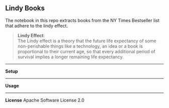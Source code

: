 ## Lindy Books

The notebook in this repo extracts books from the NY Times Bestseller list that adhere to the lindy effect.


> **Lindy Effect**:<br>
> The Lindy effect is a theory that the future life expectancy of some non-perishable things like a technology, an idea
> or a book is proportional to their current age, so that every additional period of survival implies a longer remaining life expectancy.

---
**Setup**

---
**Usage**

---
**License**
Apache Software License 2.0
